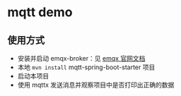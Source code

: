 # mqtt demo

## 使用方式

- 安装并启动 emqx-broker：见 [emqx 官网文档](https://www.emqx.io/docs/zh/v4.3/getting-started/getting-started.html)
- 本地 `mvn install` mqtt-spring-boot-starter 项目
- 启动本项目
- 使用 mqttx 发送消息并观察项目中是否打印出正确的数据